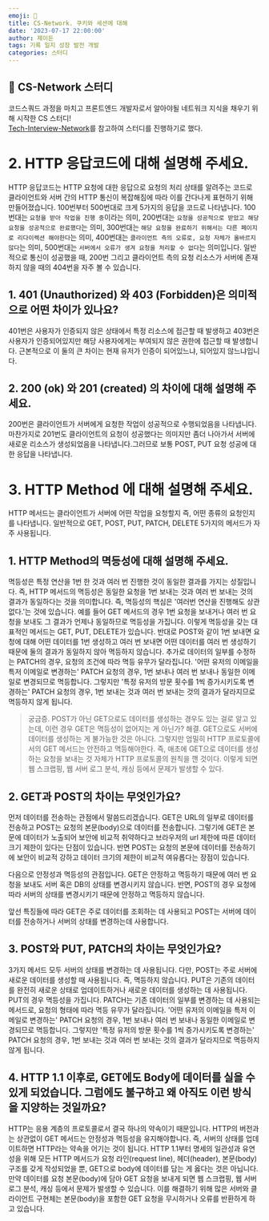 ```yaml
---
emoji: 🧷
title: CS-Network. 쿠키와 세션에 대해
date: '2023-07-17 22:00:00'
author: 제이든
tags: 기록 일지 성장 발전 개발
categories: 스터디
---
```


## 🧷 CS-Network 스터디

코드스쿼드 과정을 마치고 프론트엔드 개발자로서 알아야될 네트워크 지식을 채우기 위해 시작한 CS 스터디!<br/>
[Tech-Interview-Network](https://github.com/VSFe/Tech-Interview/blob/main/03-NETWORK.md)를 참고하여 스터디를 진행하기로 했다.

# 2. HTTP 응답코드에 대해 설명해 주세요.

HTTP 응답코드는 HTTP 요청에 대한 응답으로 요청의 처리 상태를 알려주는 코드로 클라이언트와 서버 간의 HTTP 통신이 복잡해짐에 따라 이를 간다나게 표현하기 위해 만들어졌습니다. 100번부터 500번대로 크게 5가지의 응답을 코드로 나타냅니다.
100번대는 `요청을 받아 작업을 진행 중`이라는 의미, 200번대는 `요청을 성공적으로 받았고 해당 요청을 성공적으로 완료했다`는 의미, 300번대는 `해당 요청을 완료하기 위해서는 다른 페이지로 리다이렉션 해야한다`는 의미, 400번대는 `클라이언트 측의 오류로, 요청 자체가 올바르지 않다`는 의미, 500번대는 `서버에서 오류가 생겨 요청을 처리할 수 없다`는 의미입니다. 일반적으로 통신이 성공했을 때, 200번 그리고 클라이언트 측의 요청 리소스가 서버에 존재하지 않을 때의 404번을 자주 볼 수 있습니다.

## 1. 401 (Unauthorized) 와 403 (Forbidden)은 의미적으로 어떤 차이가 있나요?

401번은 사용자가 인증되지 않은 상태에서 특정 리소스에 접근할 때 발생하고 403번은 사용자가 인증되어있지만 해당 사용자에게는 부여되지 않은 권한에 접근할 때 발생합니다. 근본적으로 이 둘의 큰 차이는 현재 유저가 인증이 되어있느냐, 되어있지 않느냐입니다.

## 2. 200 (ok) 와 201 (created) 의 차이에 대해 설명해 주세요.

200번은 클라이언트가 서버에게 요청한 작업이 성공적으로 수행되었음을 나타냅니다. 마찬가지로 201번도 클라이언트의 요청이 성공했다는 의미지만 좀더 나아가서 서버에 새로운 리소스가 생성되었음을 나타냅니다.그러므로 보통 POST, PUT 요청 성공에 대한 응답을 나타냅니다.

# 3. HTTP Method 에 대해 설명해 주세요.

HTTP 메서드는 클라이언트가 서버에 어떤 작업을 요청할지 즉, 어떤 종류의 요청인지를 나타냅니다.
일반적으로 GET, POST, PUT, PATCH, DELETE 5가지의 메서드가 자주 사용됩니다.

## 1. HTTP Method의 멱등성에 대해 설명해 주세요.

멱등성은 특정 연산을 1번 한 것과 여러 번 진행한 것이 동일한 결과를 가지는 성질입니다. 즉, HTTP 메서드의 멱등성은 동일한 요청을 1번 보내는 것과 여러 번 보내는 것의 결과가 동일하다는 것을 의미합니다. 즉, 멱등성의 핵심은 '여러번 연산을 진행해도 상관없다.'는 것에 있습니다.
예를 들어 GET 메서드의 경우 1번 요청을 보내거나 여러 번 요청을 보내도 그 결과가 언제나 동일하므로 멱등성을 가집니다. 이렇게 멱등성을 갖는 대표적인 메서드는 GET, PUT, DELETE가 있습니다. 반대로 POST와 같이 1번 보내면 요청에 대해 어떤 데이터를 1번 생성하고 여러 번 보내면 어떤 데이터를 여러 번 생성하기 때문에 둘의 결과가 동일하지 않아 멱등하지 않습니다.
추가로 데이터의 일부를 수정하는 PATCH의 경우, 요청의 조건에 따라 멱등 유무가 달라집니다. '어떤 유저의 이메일을 특저 이메일로 변경하는' PATCH 요청의 경우, 1번 보내나 여러 번 보내나 동일한 이메일로 변경되므로 멱등합니다. 그렇지만 '특정 유저의 방문 횟수를 1씩 증가시키도록 변경하는' PATCH 요청의 경우, 1번 보내는 것과 여러 번 보내는 것의 결과가 달라지므로 멱등하지 않게 됩니다.

> 궁금증. POST가 아닌 GET으로도 데이터를 생성하는 경우도 있는 걸로 알고 있는데, 이런 경우 GET은 멱등성이 없어지는 게 아닌가?
> 해결. GET으로도 서버에 데이터를 생성하는 게 불가능한 것은 아니다. 그렇지만 엄밀히 HTTP 프로토콜에서의 GET 메서드는 안전하고 멱등해야한다. 즉, 애초에 GET으로 데이터를 생성하는 요청을 보내는 것 자체가 HTTP 프로토콜의 원칙을 깬 것이다. 이렇게 되면 웹 스크랩핑, 웹 서버 로그 분석, 캐싱 등에서 문제가 발생할 수 있다.

## 2. GET과 POST의 차이는 무엇인가요?

먼저 데이터를 전송하는 관점에서 말씀드리겠습니다.
GET은 URL의 일부로 데이터를 전송하고 POST는 요청의 본문(body)으로 데이터를 전송합니다. 그렇기에 GET은 본문에 데이터가 노출되어 보안에 비교적 취약하다고 브라우저의 url 제한에 따른 데이터 크기 제한이 있다는 단점이 있습니다. 반면 POST는 요청의 본문에 데이터를 전송하기에 보안이 비교적 강하고 데이터 크기의 제한이 비교적 여유롭다는 장점이 있습니다.

다음으로 안정성과 멱등성의 관점입니다.
GET은 안정하고 멱등하기 때문에 여러 번 요청을 보내도 서버 혹은 DB의 상태를 변경시키지 않습니다. 반면, POST의 경우 요청에 따라 서버의 상태를 변경시키기 때문에 안정하고 멱등하지 않습니다.

앞선 특징들에 따라 GET은 주로 데이터를 조회하는 데 사용되고 POST는 서버에 데이터를 전송하거나 서버의 상태를 변경하는데 사용합니다.

## 3. POST와 PUT, PATCH의 차이는 무엇인가요?

3가지 메서드 모두 서버의 상태를 변경하는 데 사용됩니다.
다만, POST는 주로 서버에 새로운 데이터를 생성할 때 사용됩니다. 즉, 멱등하지 않습니다.
PUT은 기존의 데이터를 완전히 새로운 상태로 업데이트하거나 새로운 데이터를 생성하는 데 사용됩니다. PUT의 경우 멱등성을 가집니다.
PATCH는 기존 데이터의 일부를 변경하는 데 사용되는 메서드로, 요청의 형태에 따라 멱등 유무가 달라집니다. '어떤 유저의 이메일을 특저 이메일로 변경하는' PATCH 요청의 경우, 1번 보내나 여러 번 보내나 동일한 이메일로 변경되므로 멱등합니다. 그렇지만 '특정 유저의 방문 횟수를 1씩 증가시키도록 변경하는' PATCH 요청의 경우, 1번 보내는 것과 여러 번 보내는 것의 결과가 달라지므로 멱등하지 않게 됩니다.

## 4. HTTP 1.1 이후로, GET에도 Body에 데이터를 실을 수 있게 되었습니다. 그럼에도 불구하고 왜 아직도 이런 방식을 지양하는 것일까요?

HTTP는 응용 계층의 프로토콜로서 결국 하나의 약속이기 때문입니다. HTTP의 버전과는 상관없이 GET 메서드는 안정성과 멱등성을 유지해야합니다. 즉, 서버의 상태를 업데이트하면 HTTP라는 약속을 어기는 것이 됩니다. HTTP 1.1부터 명세의 일관성과 유연성을 위해 모든 HTTP 메서드가 요청 라인(request line), 헤더(header), 본문(body) 구조를 갖게 작성되었을 뿐, GET으로 body에 데이터를 담는 게 옳다는 것은 아닙니다.
만약 데이터를 요청 본문(body)에 담아 GET 요청을 보내게 되면 웹 스크랩핑, 웹 서버 로그 분석, 캐싱 등에서 문제가 발생할 수 있습니다. 이를 해결하기 위해 많은 서버와 클라이언트 구현체는 본문(body)을 포함한 GET 요청을 무시하거나 오류를 반환하게 하고 있습니다.


```toc

```
